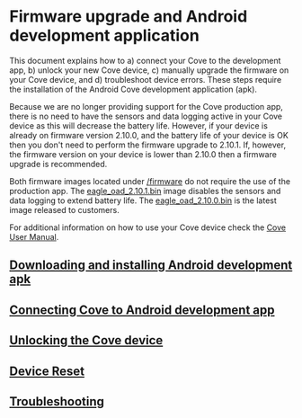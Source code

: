 # Firmware upgrade and Android development application

This document explains how to a) connect your Cove to the development app, b) unlock your new Cove device, c) manually upgrade the firmware on your Cove device, and d) troubleshoot device errors. These steps require the installation of the Android Cove development application (apk).

Because we are no longer providing support for the Cove production app, there is no need to have the sensors and data logging active in your Cove device as this will decrease the battery life. However, if your device is already on firmware version 2.10.0, and the battery life of your device is OK then you don't need to perform the firmware upgrade to 2.10.1. If, however, the firmware version on your device is lower than 2.10.0 then a firmware upgrade is recommended.

Both firmware images located under [/firmware](/firmware/) do not require the use of the production app. The [eagle_oad_2.10.1.bin](/firmware/eagle_oad_2.10.1.bin) image disables the sensors and data logging to extend battery life. The [eagle_oad_2.10.0.bin](/firmware/eagle_oad_2.10.0.bin) is the latest image released to customers.

For additional information on how to use your Cove device check the [Cove User Manual](docs/Cove-UserManual-042022-compressed-min-compressed.pdf).

## [Downloading and installing Android development apk](docs/download_install_apk.md)

## [Connecting Cove to Android development app](docs/connecting.md)

## [Unlocking the Cove device](docs/device_unlocking.md)

## [Device Reset](docs/device_reset.md)

## [Troubleshooting](docs/troubleshooting.md)
